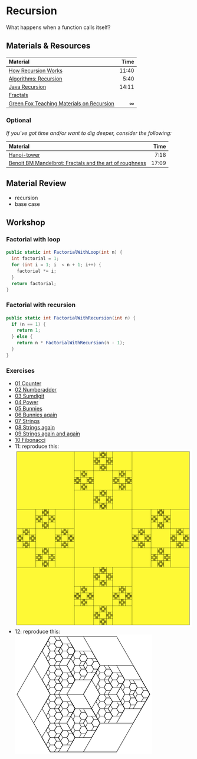 # Recursion
What happens when a function calls itself?

## Materials & Resources
| Material | Time |
|:---------|-----:|
| [How Recursion Works](https://www.youtube.com/watch?v=ozmE8G6YKww) | 11:40 |
| [Algorithms: Recursion](https://www.youtube.com/watch?v=KEEKn7Me-ms)| 5:40 |
| [Java Recursion](https://www.youtube.com/watch?v=neuDuf_i8Sg)| 14:11 |
| [Fractals](https://www.youtube.com/watch?v=WFtTdf3I6Ug) | |
| [Green Fox Teaching Materials on Recursion](java.md) | ∞ |




### Optional
*If you've got time and/or want to dig deeper, consider the following:*

| Material | Time |
|:---------|-----:|
|[Hanoi-tower](https://www.youtube.com/watch?v=5_6nsViVM00)| 7:18 |
| [Benoit BM Mandelbrot: Fractals and the art of roughness](https://www.ted.com/talks/benoit_mandelbrot_fractals_the_art_of_roughness?language=en) | 17:09 |


## Material Review
 - recursion
 - base case

## Workshop


### Factorial with loop

```c#
public static int FactorialWithLoop(int n) {
  int factorial = 1;
  for (int i = 1; i  < n + 1; i++) {
    factorial *= i;
  }
  return factorial;
}
```


### Factorial with recursion

```c#
public static int FactorialWithRecursion(int n) {
  if (n == 1) {
    return 1;
  } else {
    return n * FactorialWithRecursion(n - 1);
  }
}
```

### Exercises

 - [01 Counter](counter/Counter.cs)
 - [02 Numberadder](numberadder/Numberadder.cs)
 - [03 Sumdigit](sumdigit/Sumdigit.cs)
 - [04 Power](power/Power.cs)
 - [05 Bunnies](bunnies/Bunny1.cs)
 - [06 Bunnies again](bunnies2/Bunny2.cs)
 - [07 Strings](strings/String1.cs)
 - [08 Strings again](strings2/String2.cs)
 - [09 Strings again and again](strings3/String3.cs)
 - [10 Fibonacci](fibonacci/Fibonacci.cs)
 - 11: reproduce this:   
![11](drawing/graphic.png)
 - 12: reproduce this:   
![12](drawing/graphic2.png)
